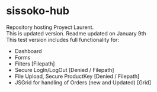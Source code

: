 # sissoko-hub

Repository hosting Proyect Laurent.<br>
This is updated version. Readme updated on January 9th<br>
This test version includes full functionality for:
<ul>
<li>Dashboard</li>
<li>Forms</li>
<li>Filters [Filepath]</li>
<li>Secure LogIn/LogOut [Denied / Filepath]</li>
<li>File Upload, Secure ProductKey [Denied / Filepath]</li>
<li>JSGrid for handling of Orders (new and Updated) [Grid]</li>
</ul>
